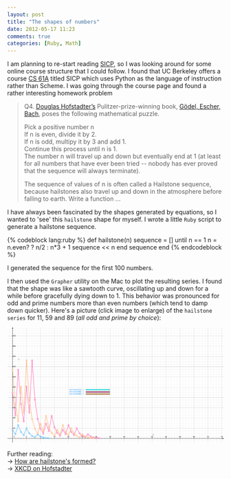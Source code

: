 ```yaml
---
layout: post
title: "The shapes of numbers"
date: 2012-05-17 11:23
comments: true
categories: [Ruby, Math] 
---
```

I am planning to re-start reading
[SICP](http://mitpress.mit.edu/sicp/full-text/book/book.html), so I
was looking around for some online course structure that I could
follow. I found that UC Berkeley offers a course
[CS 61A](http://www-inst.eecs.berkeley.edu/~cs61a/sp12/) titled SICP which uses Python
as the language of instruction rather than Scheme. I was going through
the course page and found a rather interesting homework problem
 
> Q4. [Douglas Hofstadter’s](http://en.wikipedia.org/wiki/Douglas_Hofstadter) Pulitzer-prize-winning book, [Gödel, Escher, Bach](http://en.wikipedia.org/wiki/G%C3%B6del,_Escher,_Bach), poses the following mathematical puzzle.   
> 
> Pick a positive number n   
> If n is even, divide it by 2.   
> If n is odd, multipy it by 3 and add 1.   
> Continue this process until n is 1.   
> The number n will travel up and down but eventually end at 1 (at
> least for all numbers that have ever been tried -- nobody has ever
> proved that the sequence will always terminate).   
> 
> The sequence of values of n is often called a Hailstone sequence,
> because hailstones also travel up and down in the atmosphere before
> falling to earth. Write a function ...   

I have always been fascinated by the shapes generated by equations, so
I wanted to 'see' this `hailstone` shape for myself. I wrote a
little `Ruby` script to generate a hailstone sequence.

{% codeblock lang:ruby %}
def hailstone(n)
  sequence = []
  until n == 1
    n = n.even? ? n/2 : n*3 + 1
    sequence << n
  end
  sequence
end
{% endcodeblock %}

I generated the sequence for the first 100 numbers. 

I then used the `Grapher` utility on the Mac to plot the resulting series. I found
that the shape was like a sawtooth curve, oscillating up and down for
a while before gracefully dying down to 1. This behavior was
pronounced for odd and prime numbers more than even numbers (which
tend to damp down quicker). Here's a picture (click image to enlarge) of the `hailstone series`
for 11, 59 and 89 (_all odd and prime by choice_):

![Hailstone series](/images/hailstones.jpg)

Further reading:   
 &rarr; [How are hailstone's formed?](http://www.nssl.noaa.gov/primer/hail/hail_basics.html)   
 &rarr; [XKCD on Hofstadter](http://xkcd.com/917/)

